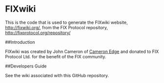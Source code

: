 # FIXwiki

This is the code that is used to generate the FIXwiki website, http://fixwiki.org/, from the FIX Protocol repository, http://fixprotocol.org/repository/

##Introduction

FIXwiki was created by John Cameron of [Cameron Edge](http://cameronedge.com/) and donated to FIX Protocol Ltd. for the benefit of the FIX community. 

##Developers Guide

See the wiki associated with this GitHub repository.
